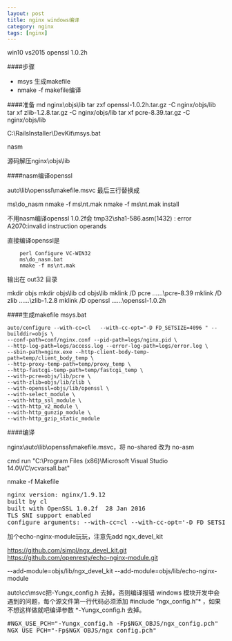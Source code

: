 ```yaml
---
layout: post
title: nginx windows编译
category: nginx
tags: [nginx]
---
```

win10
vs2015
openssl 1.0.2h

<!--more-->
####步骤

* msys 生成makefile
* nmake -f makefile编译

####准备
md nginx\objs\lib
tar zxf  openssl-1.0.2h.tar.gz -C nginx/objs/lib
tar xf  zlib-1.2.8.tar.gz -C nginx/objs/lib
tar xf  pcre-8.39.tar.gz -C nginx/objs/lib

C:\RailsInstaller\DevKit\msys.bat

nasm

源码解压nginx\objs\lib

####nasm编译openssl

auto\lib\openssl\makefile.msvc
最后三行替换成

ms\do_nasm
nmake -f ms\nt.mak
nmake -f ms\nt.mak install

不用nasm编译openssl 1.0.2f会
tmp32\sha1-586.asm(1432) : error A2070:invalid instruction operands


直接编译openssl是
```
	perl Configure VC-WIN32
	ms\do_nasm.bat
	nmake -f ms\nt.mak
```
输出在 out32 目录

mkdir objs
mkdir objs\lib
cd objs\lib
mklink /D pcre ..\..\..\pcre-8.39
mklink /D zlib ..\..\..\zlib-1.2.8
mklink /D openssl ..\..\..\openssl-1.0.2h  

####生成makefile
msys.bat

	auto/configure --with-cc=cl   --with-cc-opt="-D FD_SETSIZE=4096 " --builddir=objs \
	--conf-path=conf/nginx.conf --pid-path=logs/nginx.pid \
	--http-log-path=logs/access.log --error-log-path=logs/error.log \
	--sbin-path=nginx.exe --http-client-body-temp-path=temp/client_body_temp \
	--http-proxy-temp-path=temp/proxy_temp \
	--http-fastcgi-temp-path=temp/fastcgi_temp \
	--with-pcre=objs/lib/pcre \
	--with-zlib=objs/lib/zlib \
	--with-openssl=objs/lib/openssl \
	--with-select_module \
	--with-http_ssl_module \
	--with-http_v2_module \
	--with-http_gunzip_module \
	--with-http_gzip_static_module

####编译

nginx\auto\lib\openssl\makefile.msvc，将 no-shared 改为 no-asm



cmd run
"C:\Program Files (x86)\Microsoft Visual Studio 14.0\VC\vcvarsall.bat"

nmake -f Makefile

<pre>
nginx version: nginx/1.9.12
built by cl
built with OpenSSL 1.0.2f  28 Jan 2016
TLS SNI support enabled
configure arguments: --with-cc=cl --with-cc-opt='-D FD_SETSIZE=4096' --builddir=objs --prefix= --conf-path=conf/nginx.conf --pid-path=logs/nginx.pid --http-log-path=logs/access.log --error-log-path=logs/error.log --sbin-path=nginx.exe --http-client-body-temp-path=temp/client_body_temp --http-proxy-temp-path=temp/proxy_temp --http-fastcgi-temp-path=temp/fastcgi_temp --with-pcre=objs/lib/pcre-8.32 --with-zlib=objs/lib/zlib-1.2.7 --with-openssl=objs/lib/openssl-1.0.2f --with-select_module --with-http_ssl_module --with-http_v2_module
</pre>

加个echo-nginx-module玩玩，注意先add ngx_devel_kit

https://github.com/simpl/ngx_devel_kit.git
https://github.com/openresty/echo-nginx-module.git

--add-module=objs/lib/ngx_devel_kit --add-module=objs/lib/echo-nginx-module

auto\cc\msvc把-Yungx_config.h 去掉，否则编译报错
windows 模块开发中会遇到的问题，每个源文件第一行代码必须添加 #include “ngx_config.h”* ，如果不想这样做就吧编译参数 *-Yungx_config.h 去掉。

<pre>
#NGX_USE_PCH="-Yungx_config.h -Fp$NGX_OBJS/ngx_config.pch"
NGX_USE_PCH="-Fp$NGX_OBJS/ngx_config.pch"
</pre>